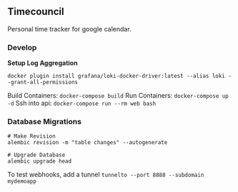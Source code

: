 ## Timecouncil

Personal time tracker for google calendar.

### Develop

**Setup Log Aggregation**

```
docker plugin install grafana/loki-docker-driver:latest --alias loki --grant-all-permissions
```

Build Containers: `docker-compose build`
Run Containers: `docker-compose up -d`
Ssh into api: `docker-compose run --rm web bash`

### Database Migrations

```
# Make Revision
alembic revision -m "table changes" --autogenerate

# Upgrade Database
alembic upgrade head
```

To test webhooks, add a tunnel `tunnelto --port 8888 --subdomain mydemoapp`
